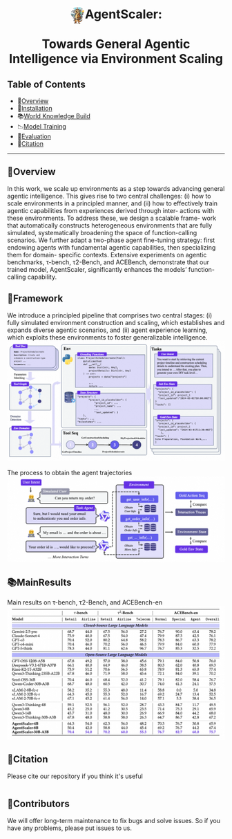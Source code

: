
<h1 align="center"> <img src="assets/caller.jpg" alt="AgentScaler Logo" width="35" style="vertical-align: middle; margin-right: px;">AgentScaler: 

Towards General Agentic Intelligence via Environment Scaling</h1>

## Table of Contents

- 🌟[Overview](#overview)
- 🔧[Installation](#installation)
- 📚[World Knowledge Build](#world-knowledge-build)
- 📉[Model Training](#model-training)
- 🧐[Evaluation](#evaluation)
- 🚩[Citation](#citation)

---




## 🌟Overview

In this work, we scale up environments as a step
towards advancing general agentic intelligence. This gives rise to two central
challenges: (i) how to scale environments in a principled manner, and (ii) how
to effectively train agentic capabilities from experiences derived through inter-
actions with these environments. To address these, we design a scalable frame-
work that automatically constructs heterogeneous environments that are fully
simulated, systematically broadening the space of function-calling scenarios.
We further adapt a two-phase agent fine-tuning strategy: first endowing agents
with fundamental agentic capabilities, then specializing them for domain-
specific contexts. Extensive experiments on agentic benchmarks, τ-bench,
τ2-Bench, and ACEBench, demonstrate that our trained model, AgentScaler,
significantly enhances the models’ function-calling capability.

## 🔧Framework
We introduce a principled pipeline that comprises two central stages: (i) fully simulated
environment construction and scaling, which establishes and expands diverse agentic scenarios, and (ii)
agent experience learning, which exploits these environments to foster generalizable intelligence.
![Framework Overview](assets/env_build.png "Click to see the detailed architecture")

The process to obtain the agent trajectories
![Framework Overview](assets/infer.png "Click to see the detailed architecture")


## 📚MainResults
Main results on τ-bench, τ2-Bench, and ACEBench-en
![Main Results](assets/main.png "Click to see the detailed architecture")




## 🚩Citation

Please cite our repository if you think it's useful

```bibtex

```



## 🎉Contributors


We will offer long-term maintenance to fix bugs and solve issues. So if you have any problems, please put issues to us.